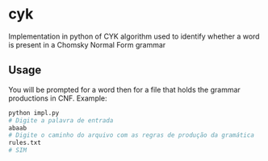 # cyk
Implementation in python of CYK algorithm used to identify whether a word is present in a Chomsky Normal Form grammar

## Usage
You will be prompted for a word then for a file that holds the grammar productions in CNF.
Example:
```sh
python impl.py
# Digite a palavra de entrada
abaab
# Digite o caminho do arquivo com as regras de produção da gramática
rules.txt
# SIM
```
